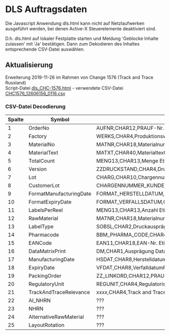 # DLS Auftragsdaten 

Die Javascript Anwendung dls.html kann nicht auf Netzlaufwerken ausgeführt werden, bei denen Active-X Steuerelemente deaktiviert sind.

D.h. dls.html auf lokaler Festplatte starten und Meldung 'Geblocke Inhalte zulassen' mit 'Ja' bestätigen. Dann zum Dekodieren des Inhaltes entsprechende CSV-Datei auswählen.  

## Aktualisierung
Erweiterung 2019-11-26 im Rahmen von Change 1576 (Track and Trace Russland)  
Script-Datei [dls_CHC-1576.html](dls_CHC-1576.html) - verwendete CSV-Datei [CHC1576_12606156_0116.csv](CHC1576_12606156_0116.csv)

### CSV-Datei Decodierung


| Spalte | Symbol                  | Definition
|--------|-------------------------|-------------------------------------------------------------
| 1      | OrderNo                 | AUFNR,CHAR12,PRAUF-Nr. für dascEtikett,VARCHAR,^[0-9]+$
| 2      | Factory                 | WERKS,CHAR4,Produktionswerk,VARCHAR,^DE13|DE09|DE53
| 3      | MaterialNo              | MATNR,CHAR18,Materialnummer Etikett,VARCHAR,^.+$
| 4      | MaterialText            | MATXT,CHAR40,Materialtext Etikett,VARCHAR,^.*$
| 5      | TotalCount              | MENG13,CHAR13,Menge Etiketten,INTEGER,^[0-9]+$
| 6      | Version                 | ZZDRUCKSTAND,CHAR4,Druckstand,VARCHAR,^.+$
| 7      | Lot                     | CHARG,CHAR10,Chargennummer,VARCHAR,^.*$
| 8      | CustomerLot             | CHARGENNUMMER_KUNDE,CHAR20,Kundencharge,VARCHAR,^.*$
| 9      | FormatManufacturingDate | FORMAT_HERSTELLDATUM,CHA10,Herstelldatum,VARCHAR,^.*$
|10      | FormatExpiryDate        | FORMAT_VERFALLSDATUM,CHAR10,Verfalldatum,VARCHAR,^.*$
|11      | LabelsPerReel           | MENG13,CHAR13,Anzahl Etiketten pro Rolle,INTEGER,^.*$
|12      | RawMaterial             | MATNR,CHAR18,Materialnummer Rohetikett,VARCHAR,^.+$
|13      | LabelType               | SOBSL,CHAR2,Druckausprägung,VARCHAR,^.+$
|14      | Pharmacode              | BBM_PHARMA_CODE,CHAR4,Pharma-/Laetuscode,VARCHAR,^.*$
|15      | EANCode                 | EAN11,CHAR18,EAN-Nr. Etikett,VARCHAR,^.*$
|16      | DataMatrixPrint         | DM,CHAR1,Ausprägung Data Matrix,INTEGER,^.*$
|17      | ManufacturingDate       | HSDAT,CHAR8,Herstelldatumfür DM,VARCHAR,^.*$
|18      | ExpiryDate              | VFDAT,CHAR8,VerfalldatumFür DM,VARCHAR,^.*$
|19      | PackingOrder            | ZZ_LINKORD,CHAR12,PRAUF-Nr. für Verpackung,VARCHAR,^.*$
|20      | RegulatoryUnit          | REGUNIT,CHAR4,Regulatorische Mengeneinheit,VARCHAR,^10|20|30|40|50|na$
|21      | TrackAndTraceRelevance  | xxxx,CHAR4,Track and Trace Relevanz,VARCHAR,^[0-3]{1}$  
|22      | AI_NHRN                 | ???  
|23      | NHRN                    | ???  
|24      | AlternativeRawMaterial  | ???    
|25      | LayoutRotation          | ???  
